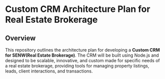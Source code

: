 # Custom CRM Architecture Plan for Real Estate Brokerage

## Overview

This repository outlines the architecture plan for developing a **Custom CRM for SENW(Real Estate Brokerage)**. The CRM will be built using Node.js and designed to be scalable, innovative, and custom made for specific needs of a real estate brokerage, providing tools for managing property listings, leads, client interactions, and transactions.